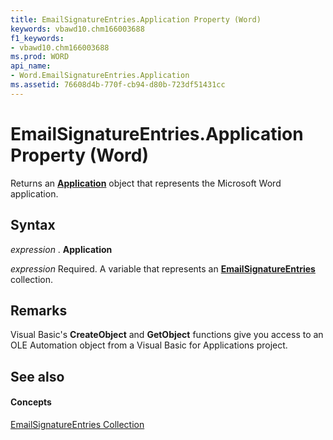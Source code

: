 ```yaml
---
title: EmailSignatureEntries.Application Property (Word)
keywords: vbawd10.chm166003688
f1_keywords:
- vbawd10.chm166003688
ms.prod: WORD
api_name:
- Word.EmailSignatureEntries.Application
ms.assetid: 76608d4b-770f-cb94-d80b-723df51431cc
---
```



# EmailSignatureEntries.Application Property (Word)

Returns an  **[Application](application-object-word.md)** object that represents the Microsoft Word application.


## Syntax

 _expression_ . **Application**

 _expression_ Required. A variable that represents an **[EmailSignatureEntries](emailsignatureentries-object-word.md)** collection.


## Remarks

Visual Basic's  **CreateObject** and **GetObject** functions give you access to an OLE Automation object from a Visual Basic for Applications project.


## See also


#### Concepts


[EmailSignatureEntries Collection](emailsignatureentries-object-word.md)

